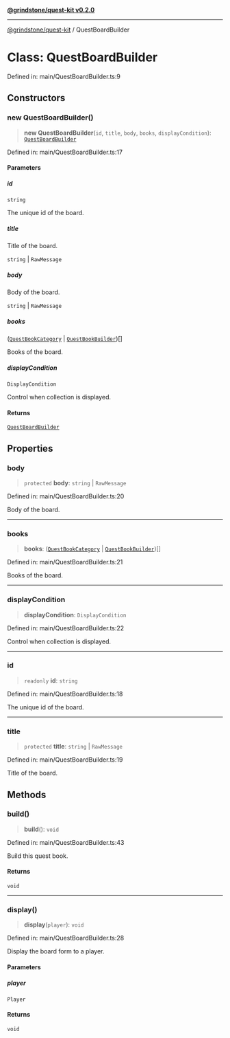 [**@grindstone/quest-kit v0.2.0**](../README.md)

***

[@grindstone/quest-kit](../globals.md) / QuestBoardBuilder

# Class: QuestBoardBuilder

Defined in: main/QuestBoardBuilder.ts:9

## Constructors

### new QuestBoardBuilder()

> **new QuestBoardBuilder**(`id`, `title`, `body`, `books`, `displayCondition`): [`QuestBoardBuilder`](QuestBoardBuilder.md)

Defined in: main/QuestBoardBuilder.ts:17

#### Parameters

##### id

`string`

The unique id of the board.

##### title

Title of the board.

`string` | `RawMessage`

##### body

Body of the board.

`string` | `RawMessage`

##### books

([`QuestBookCategory`](QuestBookCategory.md) \| [`QuestBookBuilder`](QuestBookBuilder.md))[]

Books of the board.

##### displayCondition

`DisplayCondition`

Control when collection is displayed.

#### Returns

[`QuestBoardBuilder`](QuestBoardBuilder.md)

## Properties

### body

> `protected` **body**: `string` \| `RawMessage`

Defined in: main/QuestBoardBuilder.ts:20

Body of the board.

***

### books

> **books**: ([`QuestBookCategory`](QuestBookCategory.md) \| [`QuestBookBuilder`](QuestBookBuilder.md))[]

Defined in: main/QuestBoardBuilder.ts:21

Books of the board.

***

### displayCondition

> **displayCondition**: `DisplayCondition`

Defined in: main/QuestBoardBuilder.ts:22

Control when collection is displayed.

***

### id

> `readonly` **id**: `string`

Defined in: main/QuestBoardBuilder.ts:18

The unique id of the board.

***

### title

> `protected` **title**: `string` \| `RawMessage`

Defined in: main/QuestBoardBuilder.ts:19

Title of the board.

## Methods

### build()

> **build**(): `void`

Defined in: main/QuestBoardBuilder.ts:43

Build this quest book.

#### Returns

`void`

***

### display()

> **display**(`player`): `void`

Defined in: main/QuestBoardBuilder.ts:28

Display the board form to a player.

#### Parameters

##### player

`Player`

#### Returns

`void`
